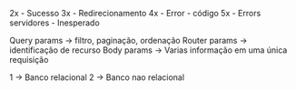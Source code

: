 2x  - Sucesso 
3x  - Redirecionamento
4x  - Error - código
5x  - Errors servidores - Inesperado


Query params -> filtro, paginação, ordenação
Router params -> identificação de recurso
Body params -> Varias informação em uma única requisição



1 -> Banco relacional 
2 -> Banco nao relacional
